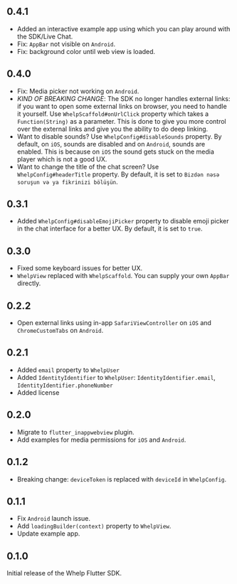 ## 0.4.1

- Added an interactive example app using which you can play around with the SDK/Live Chat.
- Fix: `AppBar` not visible on `Android`.
- Fix: background color until web view is loaded.

## 0.4.0

- Fix: Media picker not working on `Android`.
- *KIND OF BREAKING CHANGE*: The SDK no longer handles external links: if you want to open some external links on browser, you need to handle it yourself. Use `WhelpScaffold#onUrlClick` property which takes a `Function(String)` as a parameter. This is done to give you more control over the external links and give you the ability to do deep linking.
- Want to disable sounds? Use `WhelpConfig#disableSounds` property. By default, on `iOS`, sounds are disabled and on `Android`, sounds are enabled. This is because on `iOS` the sound gets stuck on the media player which is not a good UX.
- Want to change the title of the chat screen? Use `WhelpConfig#headerTitle` property. By default, it is set to `Bizdən nəsə soruşun və ya fikrinizi bölüşün`.

## 0.3.1

- Added `WhelpConfig#disableEmojiPicker` property to disable emoji picker in the chat interface for a better UX. By default, it is set to `true`.

## 0.3.0

- Fixed some keyboard issues for better UX.
- `WhelpView` replaced with `WhelpScaffold`. You can supply your own `AppBar` directly.

## 0.2.2

- Open external links using in-app `SafariViewController` on `iOS` and `ChromeCustomTabs` on `Android`.

## 0.2.1

- Added `email` property to `WhelpUser`
- Added `IdentityIdentifier` to `WhelpUser`: `IdentityIdentifier.email`, `IdentityIdentifier.phoneNumber`
- Added license

## 0.2.0

- Migrate to `flutter_inappwebview` plugin.
- Add examples for media permissions for `iOS` and `Android`.

## 0.1.2

- Breaking change: `deviceToken` is replaced with `deviceId` in `WhelpConfig`.

## 0.1.1

- Fix `Android` launch issue.
- Add `loadingBuilder(context)` property to `WhelpView`.
- Update example app.


## 0.1.0

Initial release of the Whelp Flutter SDK.
